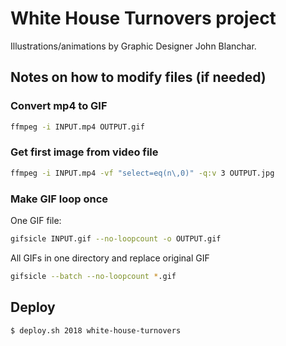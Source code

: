 # White House Turnovers project

Illustrations/animations by Graphic Designer John Blanchar.

## Notes on how to modify files (if needed)

### Convert mp4 to GIF
```bash
ffmpeg -i INPUT.mp4 OUTPUT.gif
```

### Get first image from video file
```bash
ffmpeg -i INPUT.mp4 -vf "select=eq(n\,0)" -q:v 3 OUTPUT.jpg
```

### Make GIF loop once
One GIF file:
```bash
gifsicle INPUT.gif --no-loopcount -o OUTPUT.gif
```

All GIFs in one directory and replace original GIF
```bash
gifsicle --batch --no-loopcount *.gif
```

## Deploy
```bash
$ deploy.sh 2018 white-house-turnovers
```